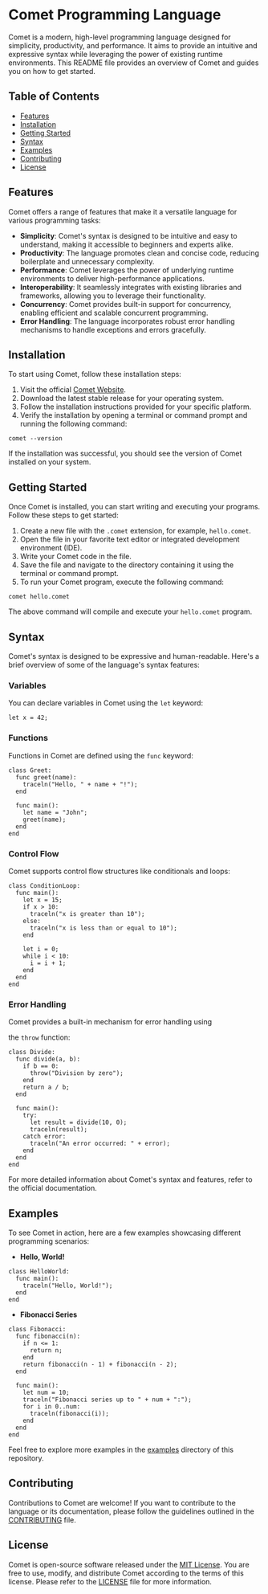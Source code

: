 # Comet Programming Language

Comet is a modern, high-level programming language designed for simplicity, productivity, and performance. It aims to provide an intuitive and expressive syntax while leveraging the power of existing runtime environments. This README file provides an overview of Comet and guides you on how to get started.

## Table of Contents
- [Features](#features)
- [Installation](#installation)
- [Getting Started](#getting-started)
- [Syntax](#syntax)
- [Examples](#examples)
- [Contributing](#contributing)
- [License](#license)

## Features

Comet offers a range of features that make it a versatile language for various programming tasks:

- **Simplicity**: Comet's syntax is designed to be intuitive and easy to understand, making it accessible to beginners and experts alike.
- **Productivity**: The language promotes clean and concise code, reducing boilerplate and unnecessary complexity.
- **Performance**: Comet leverages the power of underlying runtime environments to deliver high-performance applications.
- **Interoperability**: It seamlessly integrates with existing libraries and frameworks, allowing you to leverage their functionality.
- **Concurrency**: Comet provides built-in support for concurrency, enabling efficient and scalable concurrent programming.
- **Error Handling**: The language incorporates robust error handling mechanisms to handle exceptions and errors gracefully.

## Installation

To start using Comet, follow these installation steps:

1. Visit the official [Comet Website](https://okuretakodimo.github.io/comet/).
2. Download the latest stable release for your operating system.
3. Follow the installation instructions provided for your specific platform.
4. Verify the installation by opening a terminal or command prompt and running the following command:

```shell
comet --version
```

If the installation was successful, you should see the version of Comet installed on your system.

## Getting Started

Once Comet is installed, you can start writing and executing your programs. Follow these steps to get started:

1. Create a new file with the `.comet` extension, for example, `hello.comet`.
2. Open the file in your favorite text editor or integrated development environment (IDE).
3. Write your Comet code in the file.
4. Save the file and navigate to the directory containing it using the terminal or command prompt.
5. To run your Comet program, execute the following command:

```shell
comet hello.comet
```

The above command will compile and execute your `hello.comet` program.

## Syntax

Comet's syntax is designed to be expressive and human-readable. Here's a brief overview of some of the language's syntax features:

### Variables

You can declare variables in Comet using the `let` keyword:

```comet
let x = 42;
```

### Functions

Functions in Comet are defined using the `func` keyword:

```comet
class Greet:
  func greet(name):
    traceln("Hello, " + name + "!");
  end

  func main():
    let name = "John";
    greet(name);
  end
end
```

### Control Flow

Comet supports control flow structures like conditionals and loops:

```comet
class ConditionLoop:
  func main():
    let x = 15;
    if x > 10:
      traceln("x is greater than 10");
    else:
      traceln("x is less than or equal to 10");
    end

    let i = 0;
    while i < 10:
      i = i + 1;
    end
  end
end
```

### Error Handling

Comet provides a built-in mechanism for error handling using

 the `throw` function:

```comet
class Divide:
  func divide(a, b):
    if b == 0:
      throw("Division by zero");
    end
    return a / b;
  end

  func main():
    try:
      let result = divide(10, 0);
      traceln(result);
    catch error:
      traceln("An error occurred: " + error);
    end
  end
end
```

For more detailed information about Comet's syntax and features, refer to the official documentation.

## Examples

To see Comet in action, here are a few examples showcasing different programming scenarios:

- **Hello, World!**

```comet
class HelloWorld:
  func main():
    traceln("Hello, World!");
  end
end
```

- **Fibonacci Series**

```comet
class Fibonacci:
  func fibonacci(n):
    if n <= 1:
      return n;
    end
    return fibonacci(n - 1) + fibonacci(n - 2);
  end

  func main():
    let num = 10;
    traceln("Fibonacci series up to " + num + ":");
    for i in 0..num:
      traceln(fibonacci(i));
    end
  end
end
```

Feel free to explore more examples in the [examples](./examples) directory of this repository.

## Contributing

Contributions to Comet are welcome! If you want to contribute to the language or its documentation, please follow the guidelines outlined in the [CONTRIBUTING](./CONTRIBUTING.md) file.

## License

Comet is open-source software released under the [MIT License](./LICENSE). You are free to use, modify, and distribute Comet according to the terms of this license. Please refer to the [LICENSE](./LICENSE) file for more information.